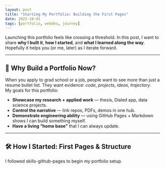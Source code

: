 ```yaml
---
layout: post
title: "Starting My Portfolio: Building the First Pages"
date: 2025-10-01
tags: [portfolio, webdev, journey]
---
```


Launching this portfolio feels like crossing a threshold. In this post, I want to share **why I built it**, **how I started**, and **what I learned along the way**. Hopefully it helps you (or me, later) as I iterate forward.

---

## 🎯 Why Build a Portfolio Now?

When you apply to grad school or a job, people want to see more than just a resume bullet list. They want evidence: *code*, *projects*, *ideas*, *trajectory*.  
My goals for this portfolio:

- **Showcase my research + applied work** — thesis, Dialed app, data science projects.  
- **Control the narrative** — link repos, PDFs, demos in one hub.  
- **Demonstrate engineering ability** — using GitHub Pages + Markdown shows I can build something myself.  
- **Have a living “home base”** that I can always update.

---

## 🛠️ How I Started: First Pages & Structure

I followed skills-github-pages to begin my portfolio setup.

